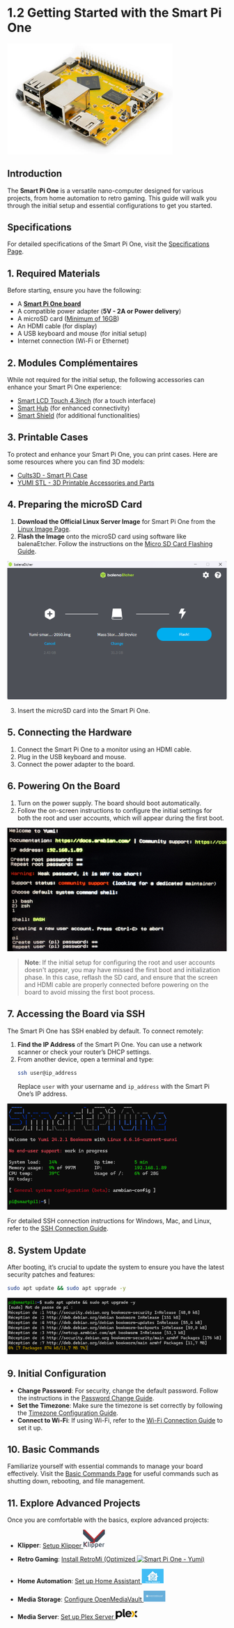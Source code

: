 # 1.2 Getting Started with the Smart Pi One

<img src="../../img/SmartPi/SmartPi_One_Startup/smartpi_one_startup_1.png" alt="Smart Pi One - Yumi" width="380"/>

## Introduction
The **Smart Pi One** is a versatile nano-computer designed for various projects, from home automation to retro gaming. This guide will walk you through the initial setup and essential configurations to get you started.

## Specifications
For detailed specifications of the Smart Pi One, visit the [Specifications Page](https://wiki.yumi-lab.com/SmartPI/SmartPi_One_specifications/).

## 1. Required Materials
Before starting, ensure you have the following:

- A **[Smart Pi One board](https://wanhao-europe.com/collections/yumi-smart-pi-nano-computer-diy/products/yumi-smart-pi-one-1g-ddr3-processeur-h3-allwinner)**
- A compatible power adapter (**5V - 2A or Power delivery**)
- A microSD card ([Minimum of 16GB](https://wanhao-europe.com/collections/yumi-smart-pi-nano-computer-diy/products/carte-micro-sd-16go))
- An HDMI cable (for display)
- A USB keyboard and mouse (for initial setup)
- Internet connection (Wi-Fi or Ethernet)

## 2. Modules Complémentaires
While not required for the initial setup, the following accessories can enhance your Smart Pi One experience:

- [Smart LCD Touch 4.3inch](https://wiki.yumi-lab.com/Yumi_Components/SmartLCD_Touch_4.3inch800x480specifications/) (for a touch interface)
- [Smart Hub](https://wiki.yumi-lab.com/Yumi_Components/SmartHub_specifications/) (for enhanced connectivity)
- [Smart Shield](https://wiki.yumi-lab.com/Yumi_Components/SmartShield_specifications/) (for additional functionalities)

## 3. Printable Cases
To protect and enhance your Smart Pi One, you can print cases. Here are some resources where you can find 3D models:

- [Cults3D - Smart Pi Case](https://cults3d.com/fr/recherche?q=boitier+smart+pi)
- [YUMI STL - 3D Printable Accessories and Parts](https://wiki.yumi-lab.com/Yumi_stl/Printable_Accessories_and_Parts/)

## 4. Preparing the microSD Card
1. **Download the Official Linux Server Image** for Smart Pi One from the [Linux Image Page](https://wiki.yumi-lab.com/SmartPI/SmartPi_Linux/).
2. **Flash the Image** onto the microSD card using software like balenaEtcher. Follow the instructions on the [Micro SD Card Flashing Guide](https://wiki.yumi-lab.com/SmartPI/SmartPi_Linux_flash_sd/).

![smartpi_one_startup_2](/img/SmartPi/SmartPi_One_Startup/smartpi_one_startup_2.png)

3. Insert the microSD card into the Smart Pi One.

## 5. Connecting the Hardware
1. Connect the Smart Pi One to a monitor using an HDMI cable.
2. Plug in the USB keyboard and mouse.
3. Connect the power adapter to the board.

## 6. Powering On the Board

1. Turn on the power supply. The board should boot automatically.
2. Follow the on-screen instructions to configure the initial settings for both the root and user accounts, which will appear during the first boot.

![smartpi_one_startup_9](/img/SmartPi/SmartPi_One_Startup/smartpi_one_startup_9.png)

> **Note**: If the initial setup for configuring the root and user accounts doesn't appear, you may have missed the first boot and initialization phase. In this case, reflash the SD card, and ensure that the screen and HDMI cable are properly connected before powering on the board to avoid missing the first boot process.


## 7. Accessing the Board via SSH
The Smart Pi One has SSH enabled by default. To connect remotely:
1. **Find the IP Address** of the Smart Pi One. You can use a network scanner or check your router’s DHCP settings.
2. From another device, open a terminal and type:
   ```bash
   ssh user@ip_address
   ```
   Replace `user` with your username and `ip_address` with the Smart Pi One’s IP address.

![smartpi_one_startup_3](/img/SmartPi/SmartPi_One_Startup/smartpi_one_startup_3.png)

For detailed SSH connection instructions for Windows, Mac, and Linux, refer to the [SSH Connection Guide](https://wiki.yumi-lab.com/SmartPI/SmartPi_Connect_Ssh/).

## 8. System Update
After booting, it’s crucial to update the system to ensure you have the latest security patches and features:
```bash
sudo apt update && sudo apt upgrade -y
```

![smartpi_one_startup_4](/img/SmartPi/SmartPi_One_Startup/smartpi_one_startup_4.png)

## 9. Initial Configuration
- **Change Password**: For security, change the default password. Follow the instructions in the [Password Change Guide](https://wiki.yumi-lab.com/SmartPI/SmartPi_Change_Password/).
- **Set the Timezone**: Make sure the timezone is set correctly by following the [Timezone Configuration Guide](https://wiki.yumi-lab.com/SmartPI/SmartPi_ConfigureTimeZone/).
- **Connect to Wi-Fi**: If using Wi-Fi, refer to the [Wi-Fi Connection Guide](https://wiki.yumi-lab.com/SmartPI/SmartPi_Connect_Wifi/) to set it up.

## 10. Basic Commands
Familiarize yourself with essential commands to manage your board effectively. Visit the [Basic Commands Page](https://wiki.yumi-lab.com/SmartPI/SmartPi_Basic_Commands/) for useful commands such as shutting down, rebooting, and file management.

## 11. Explore Advanced Projects
Once you are comfortable with the basics, explore advanced projects:

- **Klipper**: [Setup Klipper <img src="../../img/SmartPi/SmartPi_One_Startup/smartpi_one_startup_6.png" alt="Smart Pi One - Yumi" width="50"/>](https://wiki.yumi-lab.com/SmartPI/SmartPi_Klipper/)
- **Retro Gaming**: [Install RetroMi (Optimized <img src="../../img/SmartPi/Retro_Gaming/RetroPieWebsiteLogo.png" alt="Smart Pi One - Yumi" width="100"/>)](https://wiki.yumi-lab.com/SmartPI/SmartPi_Retro_Gaming/)

- **Home Automation**: [Set up Home Assistant <img src="../../img/SmartPi/SmartPi_One_Startup/smartpi_one_startup_5.png" alt="Smart Pi One - Yumi" width="50"/>](https://wiki.yumi-lab.com/SmartPI/SmartPi_Home_Assistant/)
- **Media Storage**: [Configure OpenMediaVault <img src="../../img/SmartPi/SmartPi_One_Startup/smartpi_one_startup_7.png" alt="Smart Pi One - Yumi" width="50"/>](https://wiki.yumi-lab.com/SmartPI/SmartPI_OpenMediaVault/)
- **Media Server**: [Set up Plex Server <img src="../../img/SmartPi/SmartPi_One_Startup/smartpi_one_startup_8.png" alt="Smart Pi One - Yumi" width="50"/>](https://wiki.yumi-lab.com/SmartPI/SmartPi_Plex_Server/)

